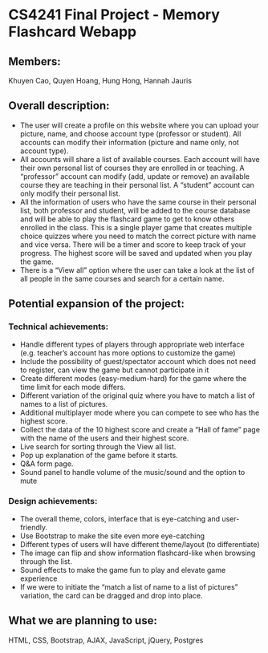 # CS4241 Final Project - Memory Flashcard Webapp

## Members:
Khuyen Cao, Quyen Hoang, Hung Hong, Hannah Jauris

## Overall description:
- The user will create a profile on this website where you can upload your picture, name, and choose account type (professor or student). All accounts can modify their information (picture and name only, not account type).
- All accounts will share a list of available courses. Each account will have their own personal list of courses they are enrolled in or teaching. A “professor” account can modify (add, update or remove) an available course they are teaching in their personal list. A “student” account can only modify their personal list.
- All the information of users who have the same course in their personal list, both professor and student, will be added to the course database and will be able to play the flashcard game to get to know others enrolled in the class. This is a single player game that creates multiple choice quizzes where you need to match the correct picture with name and vice versa. There will be a timer and score to keep track of your progress. The highest score will be saved and updated when you play the game.
- There is a “View all” option where the user can take a look at the list of all people in the same courses and search for a certain name.

## Potential expansion of the project:

### Technical achievements:
- Handle different types of players through appropriate web interface (e.g. teacher’s account has more options to customize the game)
- Include the possibility of guest/spectator account which does not need to register, can view the game but cannot participate in it
- Create different modes (easy-medium-hard) for the game where the time limit for each mode differs.
- Different variation of the original quiz where you have to match a list of names to a list of pictures.
- Additional multiplayer mode where you can compete to see who has the highest score.
- Collect the data of the 10 highest score and create a “Hall of fame” page with the name of the users and their highest score.
- Live search for sorting through the View all list.
- Pop up explanation of the game before it starts.
- Q&A form page.
- Sound panel to handle volume of the music/sound and the option to mute

### Design achievements:
- The overall theme, colors, interface that is eye-catching and user-friendly.
- Use Bootstrap to make the site even more eye-catching
- Different types of users will have different theme/layout (to differentiate)
- The image can flip and show information flashcard-like when browsing through the list.
- Sound effects to make the game fun to play and elevate game experience
- If we were to initiate the “match a list of name to a list of pictures” variation, the card can be dragged and drop into place.

## What we are planning to use:
HTML, CSS, Bootstrap, AJAX, JavaScript, jQuery, Postgres
